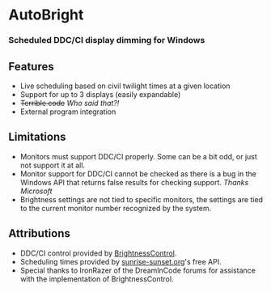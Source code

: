 # AutoBright
### Scheduled DDC/CI display dimming for Windows

## Features
- Live scheduling based on civil twilight times at a given location
- Support for up to 3 displays (easily expandable)
- ~~Terrible code~~ *Who said that?!*
- External program integration

## Limitations
- Monitors must support DDC/CI properly. Some can be a bit odd, or just not support it at all.
- Monitor support for DDC/CI cannot be checked as there is a bug in the Windows API that returns false results for checking support. *Thanks Microsoft*
- Brightness settings are not tied to specific monitors, the settings are tied to the current monitor number recognized by the system.

## Attributions
- DDC/CI control provided by [BrightnessControl](https://github.com/alexhorn/BrightnessControl).
- Scheduling times provided by [sunrise-sunset.org](https://sunrise-sunset.org/)'s free API.
- Special thanks to IronRazer of the DreamInCode forums for assistance with the implementation of BrightnessControl.
